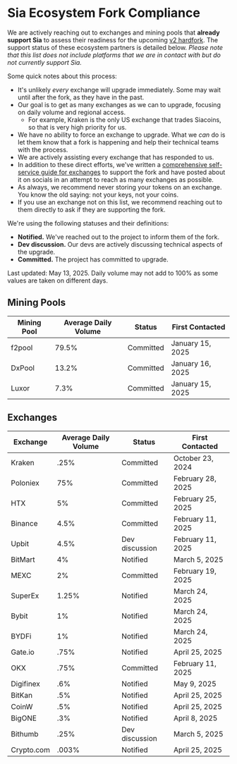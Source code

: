 # Sia Ecosystem Fork Compliance

We are actively reaching out to exchanges and mining pools that **already support Sia** to assess their readiness for the upcoming [v2 hardfork](broken-reference). The support status of these ecosystem partners is detailed below. _Please note that this list does not include platforms that we are in contact with but do not currently support Sia._

Some quick notes about this process:

* It's unlikely _every_ exchange will upgrade immediately. Some may wait until after the fork, as they have in the past.
* Our goal is to get as many exchanges as we can to upgrade, focusing on daily volume and regional access.
  * For example, Kraken is the only US exchange that trades Siacoins, so that is very high priority for us.
* We have no ability to force an exchange to upgrade. What we _can_ do is let them know that a fork is happening and help their technical teams with the process.
* We are actively assisting every exchange that has responded to us.
* In addition to these direct efforts, we've written a [comprehensive self-service guide for exchanges](https://docs.sia.tech/navigating-the-v2-hardfork/exchanges) to support the fork and have posted about it on socials in an attempt to reach as many exchanges as possible.
* As always, we recommend never storing your tokens on an exchange. You know the old saying: not your keys, not your coins.
* If you use an exchange not on this list, we recommend reaching out to them directly to ask if they are supporting the fork.

We're using the following statuses and their definitions:

* **Notified.** We've reached out to the project to inform them of the fork.
* **Dev discussion.** Our devs are actively discussing technical aspects of the upgrade.
* **Committed.** The project has committed to upgrade.

Last updated: May 13, 2025. Daily volume may not add to 100% as some values are taken on different days.

## Mining Pools

| Mining Pool | Average Daily Volume | Status    | First Contacted  |
| ----------- | -------------------- | --------- | ---------------- |
| f2pool      | 79.5%                | Committed | January 15, 2025 |
| DxPool      | 13.2%                | Committed | January 16, 2025 |
| Luxor       | 7.3%                 | Committed | January 15, 2025 |

## Exchanges

| Exchange   | Average Daily Volume | Status         | First Contacted   |
| ---------- | -------------------- | -------------- | ----------------- |
| Kraken     | .25%                 | Committed      | October 23, 2024  |
| Poloniex   | 75%                  | Committed      | February 28, 2025 |
| HTX        | 5%                   | Committed      | February 25, 2025 |
| Binance    | 4.5%                 | Committed      | February 11, 2025 |
| Upbit      | 4.5%                 | Dev discussion | February 11, 2025 |
| BitMart    | 4%                   | Notified       | March 5, 2025     |
| MEXC       | 2%                   | Committed      | February 19, 2025 |
| SuperEx    | 1.25%                | Notified       | March 24, 2025    |
| Bybit      | 1%                   | Notified       | March 24, 2025    |
| BYDFi      | 1%                   | Notified       | March 24, 2025    |
| Gate.io    | .75%                 | Notified       | April 25, 2025    |
| OKX        | .75%                 | Committed      | February 11, 2025 |
| Digifinex  | .6%                  | Notified       | May 9, 2025       |
| BitKan     | .5%                  | Notified       | April 25, 2025    |
| CoinW      | .5%                  | Notified       | April 25, 2025    |
| BigONE     | .3%                  | Notified       | April 8, 2025     |
| Bithumb    | .25%                 | Dev discussion | March 5, 2025     |
| Crypto.com | .003%                | Notified       | April 25, 2025    |
